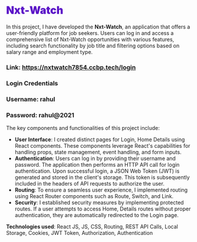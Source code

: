 <h1 style="
  color: #5b14c7; 
  font-weight: 1000;
">Nxt-Watch</h1>

In this project, I have developed the **Nxt-Watch**, an application that offers a user-friendly platform for job seekers. Users can log in and access a comprehensive list of Nxt-Watch opportunities with various features, including search functionality by job title and filtering options based on salary range and employment type.

### Link: https://nxtwatch7854.ccbp.tech/login

### Login Credentials

### Username: rahul

### Password: rahul@2021


The key components and functionalities of this project include:

- **User Interface**: I created distinct pages for Login, Home Details using React components. These components leverage React's capabilities for handling props, state management, event handling, and form inputs.
- **Authentication**: Users can log in by providing their username and password. The application then performs an HTTP API call for login authentication. Upon successful login, a JSON Web Token (JWT) is generated and stored in the client's storage. This token is subsequently included in the headers of API requests to authorize the user.
- **Routing**: To ensure a seamless user experience, I implemented routing using React Router components such as Route, Switch, and Link.
- **Security**: I established security measures by implementing protected routes. If a user attempts to access Home, Details routes without proper authentication, they are automatically redirected to the Login page.

**Technologies used**: React JS, JS, CSS, Routing, REST API Calls, Local Storage, Cookies, JWT Token, Authorization, Authentication
